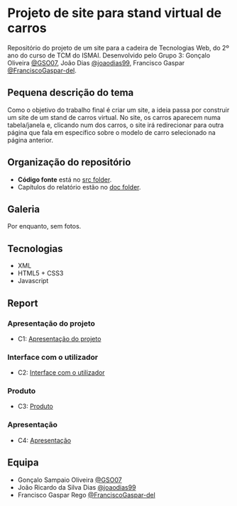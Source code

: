 # Projeto de site para stand virtual de carros

Repositório do projeto de um site para a cadeira de Tecnologias Web, do 2º ano do curso de TCM do ISMAI. Desenvolvido pelo Grupo 3: Gonçalo Oliveira [@GSO07](https://github.com/GSO07), João Dias [@joaodias99](https://github.com/joaodias99), Francisco Gaspar [@FranciscoGaspar-del](https://github.com/FranciscoGaspar-del).

## Pequena descrição do tema

Como o objetivo do trabalho final é criar um site, a ideia passa por construir um site de um stand de carros virtual. No site, os carros aparecem numa tabela/janela e, clicando num dos carros, o site irá redirecionar para outra página que fala em específico sobre o modelo de carro selecionado na página anterior.

## Organização do repositório

* **Código fonte** está no [src folder](https://github.com/TW-G03/TrabalhoFinal/tree/main/src).
* Capítulos do relatório estão no [doc folder](https://github.com/TrabalhoFinal/tree/main/doc).

## Galeria

Por enquanto, sem fotos.

## Tecnologias

* XML
* HTML5 + CSS3
* Javascript

## Report

### Apresentação do projeto
* C1: [Apresentação do projeto](doc/c1.md)
### Interface com o utilizador 
* C2: [Interface com o utilizador](doc/c2.md)
### Produto
* C3: [Produto](doc/c3.md)
### Apresentação
* C4: [Apresentação](doc/c4.md)

## Equipa
* Gonçalo Sampaio Oliveira [@GSO07](https://github.com/GSO07)
* João Ricardo da Silva Dias [@joaodias99](https://github.com/joaodias99)
* Francisco Gaspar Rego [@FranciscoGaspar-del](https://github.com/FranciscoGaspar-del)
